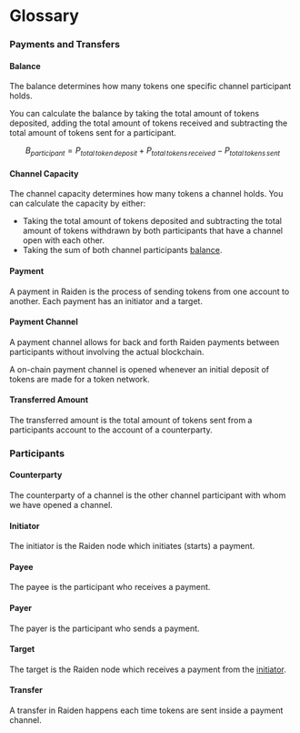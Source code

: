 # Glossary

### Payments and Transfers

#### Balance

The balance determines how many tokens one specific channel participant holds. 

You can calculate the balance by taking the total amount of tokens deposited, adding the total amount of tokens received and subtracting the total amount of tokens sent for a participant.

$$
B_{participant} = P_{total\,token\,deposit} + P_{total\,tokens\,received} - P_{total\,tokens\,sent}
$$

#### Channel Capacity

The channel capacity determines how many tokens a channel holds. You can calculate the capacity by either:

* Taking the total amount of tokens deposited and subtracting the total amount of tokens withdrawn by both participants that have a channel open with each other.
* Taking the sum of both channel participants [balance](glossary.md#balance).

#### Payment

A payment in Raiden is the process of sending tokens from one account to another. Each payment has an initiator and a target.

#### Payment Channel

A payment channel allows for back and forth Raiden payments between participants without involving the actual blockchain.

A on-chain payment channel is opened whenever an initial deposit of tokens are made for a token network.

#### Transferred Amount

The transferred amount is the total amount of tokens sent from a participants account to the account of a counterparty.

### Participants

#### Counterparty

The counterparty of a channel is the other channel participant with whom we have opened a channel.

#### Initiator

The initiator is the Raiden node which initiates \(starts\) a payment.

#### Payee

The payee is the participant who receives a payment.

#### Payer

The payer is the participant who sends a payment.

#### Target

The target is the Raiden node which receives a payment from the [initiator](glossary.md#initiator).

#### Transfer

A transfer in Raiden happens each time tokens are sent inside a payment channel.

